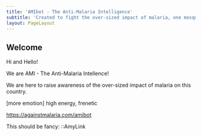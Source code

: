 ```yaml
---
title: 'AMIbot - The Anti-Malaria Intelligence'
subtitle: 'Created to fight the over-sized impact of malaria, one mosquito net at a time.'
layout: PageLayout
---
```


## Welcome
Hi and Hello!

We are AMI - The Anti-Malaria Intellence!

We are here to raise awareness of the over-sized impact of malaria on this country.

[more emotion]
high energy, frenetic

https://againstmalaria.com/amibot

This should be fancy:
::AmyLink